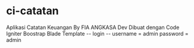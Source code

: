 # ci-catatan
Aplikasi Catatan Keuangan By FIA ANGKASA Dev
Dibuat dengan
Code Igniter
Boostrap
Blade Template
-- login --
username = admin
password = admin
